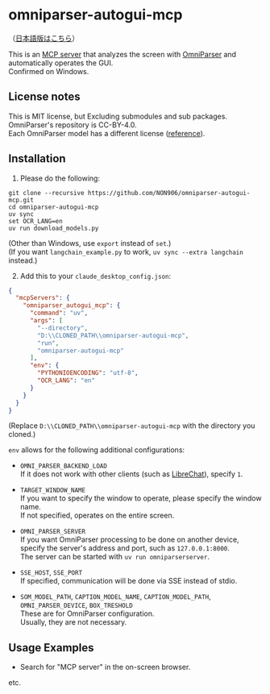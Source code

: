 # omniparser-autogui-mcp

（[日本語版はこちら](README_ja.md)）

This is an [MCP server](https://modelcontextprotocol.io/introduction) that analyzes the screen with [OmniParser](https://github.com/microsoft/OmniParser) and automatically operates the GUI.  
Confirmed on Windows.

## License notes

This is MIT license, but Excluding submodules and sub packages.  
OmniParser's repository is CC-BY-4.0.  
Each OmniParser model has a different license ([reference](https://github.com/microsoft/OmniParser?tab=readme-ov-file#model-weights-license)).

## Installation

1. Please do the following:

```
git clone --recursive https://github.com/NON906/omniparser-autogui-mcp.git
cd omniparser-autogui-mcp
uv sync
set OCR_LANG=en
uv run download_models.py
```

(Other than Windows, use ``export`` instead of ``set``.)  
(If you want ``langchain_example.py`` to work, ``uv sync --extra langchain`` instead.)

2. Add this to your ``claude_desktop_config.json``:

```claude_desktop_config.json
{
  "mcpServers": {
    "omniparser_autogui_mcp": {
      "command": "uv",
      "args": [
        "--directory",
        "D:\\CLONED_PATH\\omniparser-autogui-mcp",
        "run",
        "omniparser-autogui-mcp"
      ],
      "env": {
        "PYTHONIOENCODING": "utf-8",
        "OCR_LANG": "en"
      }
    }
  }
}
```

(Replace ``D:\\CLONED_PATH\\omniparser-autogui-mcp`` with the directory you cloned.)

``env`` allows for the following additional configurations:

- ``OMNI_PARSER_BACKEND_LOAD``  
If it does not work with other clients (such as [LibreChat](https://github.com/danny-avila/LibreChat)), specify ``1``.

- ``TARGET_WINDOW_NAME``  
If you want to specify the window to operate, please specify the window name.  
If not specified, operates on the entire screen.

- ``OMNI_PARSER_SERVER``  
If you want OmniParser processing to be done on another device, specify the server's address and port, such as ``127.0.0.1:8000``.  
The server can be started with ``uv run omniparserserver``.

- ``SSE_HOST``, ``SSE_PORT``  
If specified, communication will be done via SSE instead of stdio.

- ``SOM_MODEL_PATH``, ``CAPTION_MODEL_NAME``, ``CAPTION_MODEL_PATH``, ``OMNI_PARSER_DEVICE``, ``BOX_TRESHOLD``  
These are for OmniParser configuration.  
Usually, they are not necessary.

## Usage Examples

- Search for "MCP server" in the on-screen browser.

etc.